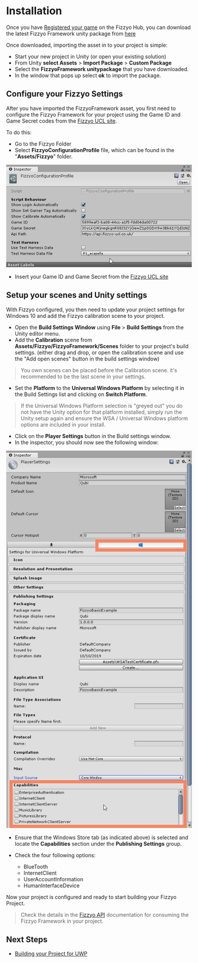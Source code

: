 # Installation

Once you have [Registered your game](/RegisteringyourGame.md) on the Fizzyo Hub, you can download the latest Fizzyo Framework unity package from [here](https://github.com/Fizzyo/FizzyoFramework-Unity/releases)

Once downloaded, importing the asset in to your project is simple:

- Start your new project in Unity (or open your existing solution)
- From Unity **select Assets** > **Import Package** > **Custom Package**
- Select the **FizzyoFramework unitypackage** that you have downloaded.
- In the window that pops up select **ok** to import the package.



## Configure your Fizzyo Settings

After you have imported the FizzyoFramework asset, you first need to configure the Fizzyo Framework for your project using the Game ID and Game Secret codes from the [Fizzyo UCL site](http://fizzyo-ucl.co.uk).  

To do this:

- Go to the Fizzyo Folder
- Select **FizzyoConfigurationProfile** file, which can be found in the "**Assets/Fizzyo**" folder.

![](/Images/FizzyoConfigurationProfile.png)

- Insert your Game ID and Game Secret from the [Fizzyo UCL site](http://fizzyo-ucl.co.uk)

## Setup your scenes and Unity settings

With Fizzyo configured, you then need to update your project settings for Windows 10 and add the Fizzyo calibration scene to your project.

- Open the **Build Settings Window** using **File** > **Build Settings** from the Unity editor menu.
- Add the **Calibration** scene from **Assets/Fizzyo/FizzyoFramework/Scenes** folder to your project's build settings. (either drag and drop, or open the calibration scene and use the "Add open scenes" button in the build settings window)

> You own scenes can be placed before the Calibration scene.  it's recommended to be the last scene in your settings.

- Set the **Platform** to the **Universal Windows Platform** by selecting it in the Build Settings list and clicking on **Switch Platform**.

> If the Universal Windows Platform selection is "greyed out" you do not have the Unity option for that platform installed, simply run the Unity setup again and ensure the WSA / Universal Windows platform options are included in your install.

- Click on the **Player Settings** button in the Build settings window.
- In the inspector, you should now see the following window:

![](/Images/WindowsCapabilities.png)

- Ensure that the Windows Store tab (as indicated above) is selected and locate the **Capabilities** section under the **Publishing Settings** group.
- Check the four following options:

    * BlueTooth
    * InternetClient
    * UserAccountInformation
    * HumanInterfaceDevice

Now your project is configured and ready to start building your Fizzyo Project.

> Check the details in the [Fizzyo API](/FizzyoAPI.md) documentation for consuming the Fizzyo Framework in your project.

## Next Steps

* [Building your Project for UWP](/BuildingYourProject.md)